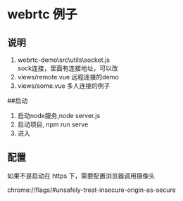 # webrtc 例子

## 说明
1. webrtc-demo\src\utils\socket.js  
sock连接，里面有连接地址，可以改
2. views/remote.vue 
远程连接的demo
3. views/some.vue
多人连接的例子 

##启动

1. 启动node服务,node server.js
2. 启动项目, npm run serve 
3. 进入

## 配置
如果不是启动在 https 下，需要配置浏览器调用摄像头

chrome://flags/#unsafely-treat-insecure-origin-as-secure